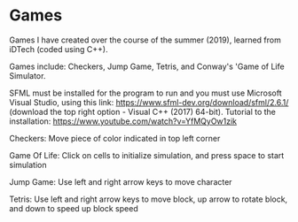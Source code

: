 # Games
Games I have created over the course of the summer (2019), learned from iDTech (coded using C++).

Games include: Checkers, Jump Game, Tetris, and Conway's 'Game of Life Simulator.

SFML must be installed for the program to run and you must use Microsoft Visual Studio,
using this link: https://www.sfml-dev.org/download/sfml/2.6.1/ (download the top right option - Visual C++ (2017) 64-bit).
Tutorial to the installation: https://www.youtube.com/watch?v=YfMQyOw1zik


Checkers: Move piece of color indicated in top left corner

Game Of Life: Click on cells to initialize simulation, and press space to start simulation

Jump Game: Use left and right arrow keys to move character

Tetris: Use left and right arrow keys to move block, up arrow to rotate block, and down to speed up block speed
